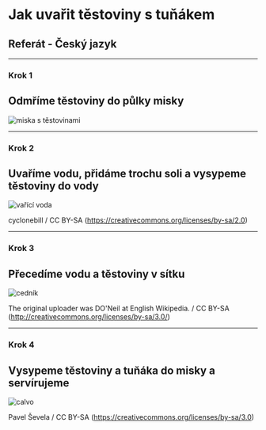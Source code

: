 # Jak uvařit těstoviny s tuňákem
## Referát - Český jazyk

---

### Krok 1

## Odmříme těstoviny do půlky misky

![miska s těstovinami](https://upload.wikimedia.org/wikipedia/commons/e/ea/Macaroni_closeup.jpg)

---

### Krok 2

## Uvaříme vodu, přidáme trochu soli a vysypeme těstoviny do vody

![vařící voda](https://upload.wikimedia.org/wikipedia/commons/8/8d/Flickr_-_cyclonebill_-_Pasta_%281%29.jpg)

cyclonebill / CC BY-SA (https://creativecommons.org/licenses/by-sa/2.0)

---

### Krok 3

## Přecedíme vodu a těstoviny v sítku

![cedník](https://upload.wikimedia.org/wikipedia/commons/0/0e/Kevgir.JPG)

The original uploader was DO&#039;Neil at English Wikipedia. / CC BY-SA (http://creativecommons.org/licenses/by-sa/3.0/)

---

### Krok 4

## Vysypeme těstoviny a tuňáka do misky a servírujeme

![calvo](https://upload.wikimedia.org/wikipedia/commons/8/83/Tuna_can_%282%29.jpg)

Pavel Ševela / CC BY-SA (https://creativecommons.org/licenses/by-sa/3.0)